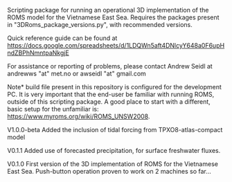 Scripting package for running an operational 3D implementation of the ROMS model for the Vietnamese East Sea. Requires the packages present in "3DRoms_package_versions.py", with recommended versions.

Quick reference guide can be found at https://docs.google.com/spreadsheets/d/1LDQWn5aft4DNlcyY648a0F6upHndZBPhNmntpaNkgjE

For assistance or reporting of problems, please contact Andrew Seidl at andrewws "at" met.no or awseidl "at" gmail.com

Note* build file present in this repository is configured for the development PC. It is very important that the end-user be familiar with running ROMS, outside of this scripting package.  A good place to start with a different, basic setup for the unfamiliar is: https://www.myroms.org/wiki/ROMS_UNSW2008.

V1.0.0-beta
Added the inclusion of tidal forcing from TPXO8-atlas-compact model

V0.1.1
Added use of forecasted precipitation, for surface freshwater fluxes.

V0.1.0
First version of the 3D implementation of ROMS for the Vietnamese East Sea. Push-button operation proven to work on 2 machines so far...
